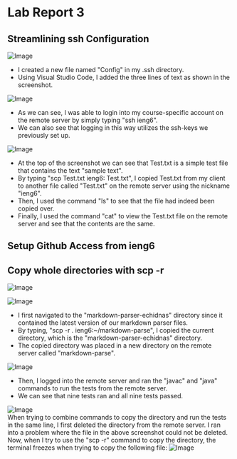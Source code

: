 # Lab Report 3

## Streamlining ssh Configuration

![Image](https://lh5.googleusercontent.com/myA_F-HsMLJw5Exk5FeqVGO6dpmKn_1LobHCpoeeYcdZvAA_Q2VbIj-EMjqJb6Cqr7VqMY8yOw9D7mi4KIYaA0KYRZ4HhUvQ6uFA6l8htSwkBa3f5_daOb8Yv1EWu3Mjw4eDBaAI3H-yEFHJvA)

- I created a new file named "Config" in my .ssh directory.
- Using Visual Studio Code, I added the three lines of text as shown in the screenshot.

![Image](https://lh4.googleusercontent.com/2PFu5gG8Cgw-KULP8aOETlV6pwzEvYeKjnmWEIaVtuXjGQBoIcBoMmLQvkyWNOmyw2hKVghn8deAE-AlAu69v8pJ7gllfElXpRy-vg40aueOwAFxzyiqsfChHYNYfOsiwqydXPt1GvQC04w50w)

- As we can see, I was able to login into my course-specific account on the remote server by simply typing "ssh ieng6".
- We can also see that logging in this way utilizes the ssh-keys we previously set up.

![Image](https://lh3.googleusercontent.com/3DHPrbne7ZNLhXCCM8EJ1bMkWorGRhBRMkdaVR3ufNkkc826dgeWYExtwnwFHDCtCMPjp_T6vWPCy9ja1TP22BqEzB7ZL9ZhU3_lV1mRIWA-z1FR_wPl6FELa_Y8D64ZhlCsqblaXinb8-4V2A)

- At the top of the screenshot we can see that Test.txt is a simple test file that contains the text "sample text".
- By typing "scp Test.txt ieng6: Test.txt", I copied Test.txt from my client to another file called "Test.txt" on the remote server using the nickname "ieng6".
- Then, I used the command "ls" to see that the file had indeed been copied over.
- Finally, I used the command "cat" to view the Test.txt file on the remote server and see that the contents are the same.


## Setup Github Access from ieng6

## Copy whole directories with scp -r

![Image](https://lh6.googleusercontent.com/5hgRxIFxdCmShJsgbHf3Wunx8uceaJwk5kycIm95jVgv9y6q6qo-geHLeRwpGWcGPZ0qOfF2JmoigttgI7ZUG4eale295O-pSgbJXdmkFi-xNydcD614SbGA1gppR8IbtV9LAXxCLEe-Lz1nig)

![Image](https://lh6.googleusercontent.com/630A_QmvED8xSQOstzYNl8bsE7Crt0oQodG9Fo5Ex5JlA_OEQdGfsyFtOckAq9KWs8e9iFCuPP_DaV5RGBVA82As3mTgiN-lFkGRe27iwLmMxoROMSZXkksNa8pVGKeEmwB2s1yun82j1i60tg)

- I first navigated to the "markdown-parser-echidnas" directory since it contained the latest version of our markdown parser files.
- By typing, "scp -r . ieng6:~/markdown-parse", I copied the current directory, which is the "markdown-parser-echidnas" directory.
- The copied directory was placed in a new directory on the remote server called "markdown-parse". 

![Image](https://lh3.googleusercontent.com/kOplCgihN640dgbx23EgPMX-qLMBai-X6LsTod39xsCZ5Pogo348XedIqdpCzPeKmt-fxWkLsvMBDWUyK4qQRhWGGIt8GNzZ9HMHuIhJb5LGM83LGMaCKM0wYoh9EVkmqiPAf2BcVRXpRuFe3Q)

- Then, I logged into the remote server and ran the "javac" and "java" commands to run the tests from the remote server.
- We can see that nine tests ran and all nine tests passed.

![Image](https://lh6.googleusercontent.com/9X2KeN0IbP2j5fkcs6LBA8JyPUUNUXlQywJP9UBaxwoj9yx4FnZNyJkWgrqQddWWlG5v8Wka_i4JjLbtY0H04Ie3BzCgu9wNmbAcGDc3Unw5R7QOj7GlFjuDOJhlOWVC60eIKpJ68A17mvELmg)  
When trying to combine commands to copy the directory and run the tests in the same line, I first deleted the directory from the remote server. I ran into a problem where the file in the above screenshot could not be deleted. Now, when I try to use the "scp -r" command to copy the directory, the terminal freezes when trying to copy the following file:
![Image](https://lh3.googleusercontent.com/a9oW5MbTHL0olGJrluOGvlx76wQHi-Fa69oh5bLttaYn9cBja2p7uB79qRFWybhk7Xmbhb2ZU7DuOxC2te5MnqPjvNcpifY3BcfO_bbGB-GVFJ1eMJ9nxHPstSs11qW5mx_S0830c3xCELg6yw)
